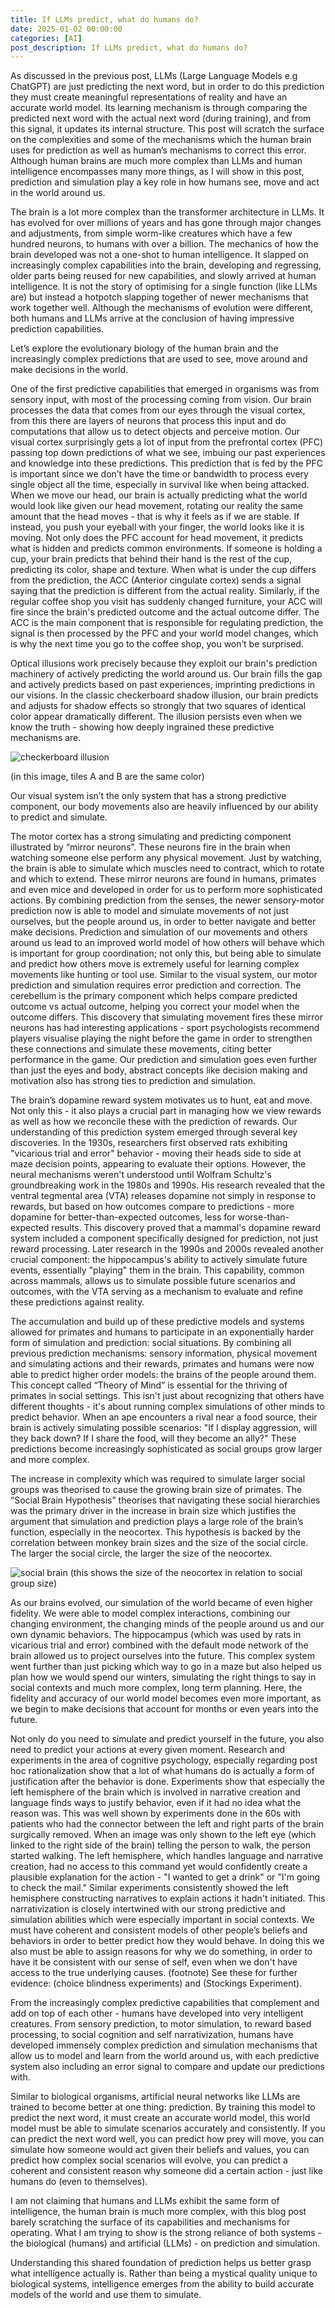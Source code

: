 ```yaml
---
title: If LLMs predict, what do humans do?
date: 2025-01-02 00:00:00
categories: [AI]
post_description: If LLMs predict, what do humans do?
---
```


As discussed in the previous post, LLMs (Large Language Models e.g ChatGPT) are just predicting the next word, but in order to do this prediction they must create meaningful representations of reality and have an accurate world model. Its learning mechanism is through comparing the predicted next word with the actual next word (during training), and from this signal, it updates its internal structure. This post will scratch the surface on the complexities and some of the mechanisms which the human brain uses for prediction as well as human’s mechanisms to correct this error. Although human brains are much more complex than LLMs and human intelligence encompasses many more things, as I will show in this post, prediction and simulation play a key role in how humans see, move and act in the world around us.

The brain is a lot more complex than the transformer architecture in LLMs. It has evolved for over millions of years and has gone through major changes and adjustments, from simple worm-like creatures which have a few hundred neurons, to humans with over a billion. The mechanics of how the brain developed was not a one-shot to human intelligence. It slapped on increasingly complex capabilities into the brain, developing and regressing, older parts being reused for new capabilities, and slowly arrived at human intelligence. It is not the story of optimising for a single function (like LLMs are) but instead a hotpotch slapping together of newer mechanisms that work together well. Although the mechanisms of evolution were different, both humans and LLMs arrive at the conclusion of having impressive prediction capabilities.

Let’s explore the evolutionary biology of the human brain and the increasingly complex predictions that are used to see, move around and make decisions in the world.

One of the first predictive capabilities that emerged in organisms was from sensory input, with most of the processing coming from vision. Our brain processes the data that comes from our eyes through the visual cortex, from this there are layers of neurons that process this input and do computations that allow us to detect objects and perceive motion. Our visual cortex surprisingly gets a lot of input from the prefrontal cortex (PFC) passing top down predictions of what we see, imbuing our past experiences and knowledge into these predictions. This prediction that is fed by the PFC is important since we don’t have the time or bandwidth to process every single object all the time, especially in survival like when being attacked. When we move our head, our brain is actually predicting what the world would look like given our head movement, rotating our reality the same amount that the head moves - that is why it feels as if we are stable. If instead, you push your eyeball with your finger, the world looks like it is moving. Not only does the PFC account for head movement, it predicts what is hidden and predicts common environments. If someone is holding a cup, your brain predicts that behind their hand is the rest of the cup, predicting its color, shape and texture. When what is under the cup differs from the prediction, the ACC (Anterior cingulate cortex) sends a signal saying that the prediction is different from the actual reality. Similarly, if the regular coffee shop you visit has suddenly changed furniture, your ACC will fire since the brain's predicted outcome and the actual outcome differ. The ACC is the main component that is responsible for regulating prediction, the signal is then processed by the PFC and your world model changes, which is why the next time you go to the coffee shop, you won’t be surprised.

Optical illusions work precisely because they exploit our brain's prediction machinery of actively predicting the world around us. Our brain fills the gap and actively predicts based on past experiences, imprinting predictions in our visions. In the classic checkerboard shadow illusion, our brain predicts and adjusts for shadow effects so strongly that two squares of identical color appear dramatically different. The illusion persists even when we know the truth - showing how deeply ingrained these predictive mechanisms are.

![checkerboard illusion](checkerboard-illusion.png)

(in this image, tiles A and B are the same color)

Our visual system isn’t the only system that has a strong predictive component, our body movements also are heavily influenced by our ability to predict and simulate.

The motor cortex has a strong simulating and predicting component illustrated by “mirror neurons”. These neurons fire in the brain when watching someone else perform any physical movement. Just by watching, the brain is able to simulate which muscles need to contract, which to rotate and which to extend. These mirror neurons are found in humans, primates and even mice and developed in order for us to perform more sophisticated actions. By combining prediction from the senses, the newer sensory-motor prediction now is able to model and simulate movements of not just ourselves, but the people around us, in order to better navigate and better make decisions. Prediction and simulation of our movements and others around us lead to an improved world model of how others will behave which is important for group coordination; not only this, but being able to simulate and predict how others move is extremely useful for learning complex movements like hunting or tool use. Similar to the visual system, our motor prediction and simulation requires error prediction and correction. The cerebellum is the primary component which helps compare predicted outcome vs actual outcome, helping you correct your model when the outcome differs. This discovery that simulating movement fires these mirror neurons has had interesting applications - sport psychologists recommend players visualise playing the night before the game in order to strengthen these connections and simulate these movements, citing better performance in the game. Our prediction and simulation goes even further than just the eyes and body, abstract concepts like decision making and motivation also has strong ties to prediction and simulation.

The brain’s dopamine reward system motivates us to hunt, eat and move. Not only this - it also plays a crucial part in managing how we view rewards as well as how we reconcile these with the prediction of rewards. Our understanding of this prediction system emerged through several key discoveries. In the 1930s, researchers first observed rats exhibiting "vicarious trial and error" behavior - moving their heads side to side at maze decision points, appearing to evaluate their options. However, the neural mechanisms weren't understood until Wolfram Schultz's groundbreaking work in the 1980s and 1990s. His research revealed that the ventral tegmental area (VTA) releases dopamine not simply in response to rewards, but based on how outcomes compare to predictions - more dopamine for better-than-expected outcomes, less for worse-than-expected results. This discovery proved that a mammal's dopamine reward system included a component specifically designed for prediction, not just reward processing. Later research in the 1990s and 2000s revealed another crucial component: the hippocampus's ability to actively simulate future events, essentially "playing" them in the brain. This capability, common across mammals, allows us to simulate possible future scenarios and outcomes, with the VTA serving as a mechanism to evaluate and refine these predictions against reality.

The accumulation and build up of these predictive models and systems allowed for primates and humans to participate in an exponentially harder form of simulation and prediction: social situations. By combining all previous prediction mechanisms: sensory information, physical movement and simulating actions and their rewards, primates and humans were now able to predict higher order models: the brains of the people around them. This concept called “Theory of Mind” is essential for the thriving of primates in social settings. This isn't just about recognizing that others have different thoughts - it's about running complex simulations of other minds to predict behavior. When an ape encounters a rival near a food source, their brain is actively simulating possible scenarios: "If I display aggression, will they back down? If I share the food, will they become an ally?" These predictions become increasingly sophisticated as social groups grow larger and more complex.

The increase in complexity which was required to simulate larger social groups was theorised to cause the growing brain size of primates. The “Social Brain Hypothesis” theorises that navigating these social hierarchies was the primary driver in the increase in brain size which justifies the argument that simulation and prediction plays a large role of the brain’s function, especially in the neocortex. This hypothesis is backed by the correlation between monkey brain sizes and the size of the social circle. The larger the social circle, the larger the size of the neocortex.

![social brain](social-brain.jpg)
(this shows the size of the neocortex in relation to social group size)

As our brains evolved, our simulation of the world became of even higher fidelity. We were able to model complex interactions, combining our changing environment, the changing minds of the people around us and our own dynamic behaviors. The hippocampus (which was used by rats in vicarious trial and error) combined with the default mode network of the brain allowed us to project ourselves into the future. This complex system went further than just picking which way to go in a maze but also helped us plan how we would spend our winters, simulating the right things to say in social contexts and much more complex, long term planning. Here, the fidelity and accuracy of our world model becomes even more important, as we begin to make decisions that account for months or even years into the future.

Not only do you need to simulate and predict yourself in the future, you also need to predict your actions at every given moment. Research and experiments in the area of cognitive psychology, especially regarding post hoc rationalization show that a lot of what humans do is actually a form of justification after the behavior is done. Experiments show that especially the left hemisphere of the brain which is involved in narrative creation and language finds ways to justify behavior, even if it had no idea what the reason was. This was well shown by experiments done in the 60s with patients who had the connector between the left and right parts of the brain surgically removed. When an image was only shown to the left eye (which linked to the right side of the brain) telling the person to walk, the person started walking. The left hemisphere, which handles language and narrative creation, had no access to this command yet would confidently create a plausible explanation for the action - "I wanted to get a drink" or "I'm going to check the mail." Similar experiments consistently showed the left hemisphere constructing narratives to explain actions it hadn't initiated. This narrativization is closely intertwined with our strong predictive and simulation abilities which were especially important in social contexts. We must have coherent and consistent models of other people’s beliefs and behaviors in order to better predict how they would behave. In doing this we also must be able to assign reasons for why we do something, in order to have it be consistent with our sense of self, even when we don't have access to the true underlying causes.
(footnote) See these for further evidence: (choice blindness experiments) and (Stockings Experiment).

From the increasingly complex predictive capabilities that complement and add on top of each other - humans have developed into very intelligent creatures. From sensory prediction, to motor simulation, to reward based processing, to social cognition and self narrativization, humans have developed immensely complex prediction and simulation mechanisms that allow us to model and learn from the world around us, with each predictive system also including an error signal to compare and update our predictions with.

Similar to biological organisms, artificial neural networks like LLMs are trained to become better at one thing: prediction. By training this model to predict the next word, it must create an accurate world model, this world model must be able to simulate scenarios accurately and consistently. If you can predict the next word well, you can predict how prey will move, you can simulate how someone would act given their beliefs and values, you can predict how complex social scenarios will evolve, you can predict a coherent and consistent reason why someone did a certain action - just like humans do (even to themselves).

I am not claiming that humans and LLMs exhibit the same form of intelligence, the human brain is much more complex, with this blog post barely scratching the surface of its capabilities and mechanisms for operating. What I am trying to show is the strong reliance of both systems - the biological (humans) and artificial (LLMs) - on prediction and simulation.

Understanding this shared foundation of prediction helps us better grasp what intelligence actually is. Rather than being a mystical quality unique to biological systems, intelligence emerges from the ability to build accurate models of the world and use them to simulate.
